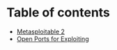 # Table of contents

* [Metasploitable 2](README.md)
* [Open Ports for Exploiting](open-ports-for-exploiting.md)

